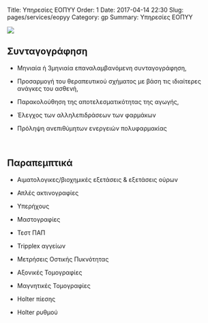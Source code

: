Title: Υπηρεσίες ΕΟΠΥΥ
Order: 1
Date: 2017-04-14 22:30
Slug: pages/services/eopyy
Category: gp
Summary: Υπηρεσίες ΕΟΠΥΥ

<div id="leftbox">
    <img class="img-left" src="../../images/services/eopyy.png"/>
</div>

<div id="rightbox" markdown="1" class="scroll">

<h2>Συνταγογράφηση</h2>  

- Μηνιαία ή 3μηνιαία επαναλαμβανόμενη συνταγογράφηση,  

- Προσαρμογή του θεραπευτικού σχήματος με βάση τις ιδιαίτερες ανάγκες του ασθενή,  

- Παρακολούθηση της αποτελεσματικότητας της αγωγής,  

- Έλεγχος των αλληλεπιδράσεων των φαρμάκων  

- Πρόληψη ανεπιθύμητων ενεργειών πολυφαρμακίας  


<br/>

<h2>Παραπεμπτικά</h2>  

- Αιματολογικες/βιοχημικές εξετάσεις & εξετάσεις ούρων  

- Απλές ακτινογραφίες  

- Υπερήχους  

- Μαστογραφίες  

- Τεστ ΠΑΠ  

- Tripplex αγγείων  

- Μετρήσεις Οστικής Πυκνότητας  

- Αξονικές Τομογραφίες  

- Μαγνητικές Τομογραφίες  

- Holter πίεσης  

- Ηolter ρυθμού  

</div>